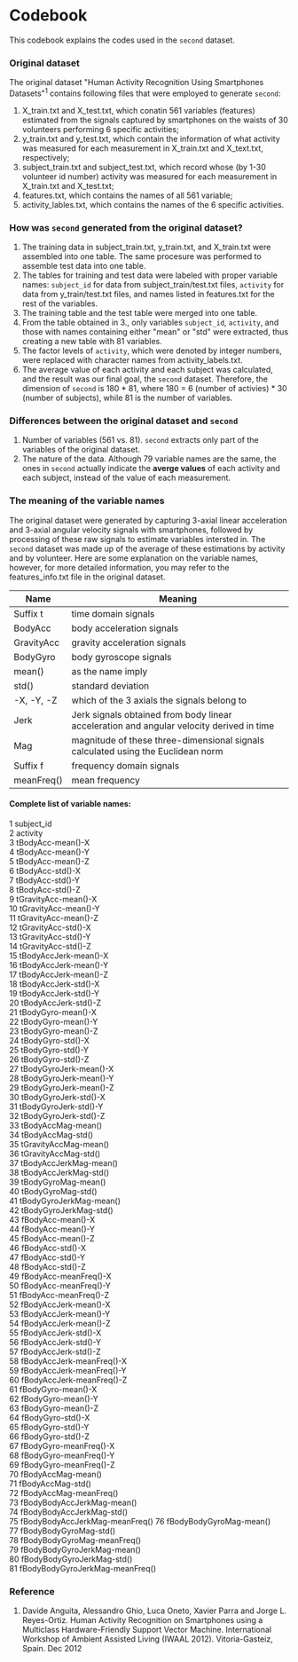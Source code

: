 Codebook
=========
This codebook explains the codes used in the `second` dataset.

### Original dataset

The original dataset "Human Activity Recognition Using Smartphones Datasets"<sup>1</sup> contains following files that were employed to generate `second`:
 1. X_train.txt and X_test.txt, which conatin 561 variables (features) estimated from the signals captured by smartphones on the waists of 30 volunteers performing 6 specific activities; 
 2. y_train.txt and y_test.txt, which contain the information of what activity was measured for each measurement in X_train.txt and X_text.txt, respectively;
 3. subject_train.txt and subject_test.txt, which record whose (by 1-30 volunteer id number) activity was measured for each measurement in X_train.txt and X_test.txt;
 4. features.txt, which contains the names of all 561 variable;
 5. activity_lables.txt, which contains the names of the 6 specific activities.
 
 
### How was `second` generated from the original dataset?

 1. The training data in subject_train.txt, y_train.txt, and X_train.txt were assembled into one table. The same procesure was performed to assemble test data into one table. 
 2. The tables for training and test data were labeled with proper variable names: `subject_id` for data from subject_train/test.txt files, `activity` for data from y_train/test.txt files, and names listed in features.txt for the rest of the variables.
 3. The training table and the test table were merged into one table.
 4. From the table obtained in 3., only variables `subject_id`, `activity`, and those with names containing either "mean" or "std" were extracted, thus creating a new table with 81 variables.
 5. The factor levels of `activity`, which were denoted by integer numbers, were replaced with character names from activity_labels.txt.
 6. The average value of each activity and each subject was calculated, and the result was our final goal, the `second` dataset. Therefore, the dimension of `second` is 180 * 81, where 180 = 6 (number of activies) * 30 (number of subjects), while 81 is the number of variables. 
 
 
### Differences between the original dataset and `second`

 1. Number of variables (561 vs. 81). `second` extracts only part of the variables of the original dataset.
 2. The nature of the data. Although 79 variable names are the same, the ones in `second` actually indicate the **averge values** of each activity and each subject, instead of the value of each measurement.
 

### The meaning of the variable names 

The original dataset were generated by capturing 3-axial linear acceleration and 3-axial angular velocity signals with smartphones, followed by processing of these raw signals to estimate variables intersted in. The `second` dataset was made up of the average of these estimations by activity and by volunteer. Here are some explanation on the variable names, however, for more detailed information, you may refer to the features_info.txt file in the original dataset.

 | Name          |Meaning
 |---------------|-----------
 | Suffix t      |time domain signals
 | BodyAcc       |body acceleration signals
 | GravityAcc    |gravity acceleration signals
 | BodyGyro      |body gyroscope signals    
 | mean()        |as the name imply
 | std()         |standard deviation
 | -X, -Y, -Z    |which of the 3 axials the signals belong to
 | Jerk          |Jerk signals obtained from body linear acceleration and angular velocity derived in time
 | Mag           |magnitude of these three-dimensional signals calculated using the Euclidean norm
 | Suffix f      |frequency domain signals
 | meanFreq()    |mean frequency     

 
#### Complete list of variable names:
 1 subject_id                     
 2 activity                       
 3 tBodyAcc-mean()-X              
 4 tBodyAcc-mean()-Y              
 5 tBodyAcc-mean()-Z              
 6 tBodyAcc-std()-X               
 7 tBodyAcc-std()-Y               
 8 tBodyAcc-std()-Z               
 9 tGravityAcc-mean()-X           
10 tGravityAcc-mean()-Y           
11 tGravityAcc-mean()-Z           
12 tGravityAcc-std()-X            
13 tGravityAcc-std()-Y            
14 tGravityAcc-std()-Z            
15 tBodyAccJerk-mean()-X          
16 tBodyAccJerk-mean()-Y          
17 tBodyAccJerk-mean()-Z          
18 tBodyAccJerk-std()-X           
19 tBodyAccJerk-std()-Y           
20 tBodyAccJerk-std()-Z           
21 tBodyGyro-mean()-X             
22 tBodyGyro-mean()-Y             
23 tBodyGyro-mean()-Z             
24 tBodyGyro-std()-X              
25 tBodyGyro-std()-Y              
26 tBodyGyro-std()-Z              
27 tBodyGyroJerk-mean()-X         
28 tBodyGyroJerk-mean()-Y         
29 tBodyGyroJerk-mean()-Z         
30 tBodyGyroJerk-std()-X          
31 tBodyGyroJerk-std()-Y          
32 tBodyGyroJerk-std()-Z          
33 tBodyAccMag-mean()             
34 tBodyAccMag-std()              
35 tGravityAccMag-mean()          
36 tGravityAccMag-std()           
37 tBodyAccJerkMag-mean()         
38 tBodyAccJerkMag-std()          
39 tBodyGyroMag-mean()            
40 tBodyGyroMag-std()             
41 tBodyGyroJerkMag-mean()        
42 tBodyGyroJerkMag-std()         
43 fBodyAcc-mean()-X              
44 fBodyAcc-mean()-Y              
45 fBodyAcc-mean()-Z              
46 fBodyAcc-std()-X               
47 fBodyAcc-std()-Y               
48 fBodyAcc-std()-Z               
49 fBodyAcc-meanFreq()-X          
50 fBodyAcc-meanFreq()-Y          
51 fBodyAcc-meanFreq()-Z          
52 fBodyAccJerk-mean()-X          
53 fBodyAccJerk-mean()-Y          
54 fBodyAccJerk-mean()-Z          
55 fBodyAccJerk-std()-X           
56 fBodyAccJerk-std()-Y           
57 fBodyAccJerk-std()-Z           
58 fBodyAccJerk-meanFreq()-X      
59 fBodyAccJerk-meanFreq()-Y      
60 fBodyAccJerk-meanFreq()-Z      
61 fBodyGyro-mean()-X             
62 fBodyGyro-mean()-Y             
63 fBodyGyro-mean()-Z             
64 fBodyGyro-std()-X              
65 fBodyGyro-std()-Y              
66 fBodyGyro-std()-Z              
67 fBodyGyro-meanFreq()-X         
68 fBodyGyro-meanFreq()-Y         
69 fBodyGyro-meanFreq()-Z         
70 fBodyAccMag-mean()             
71 fBodyAccMag-std()              
72 fBodyAccMag-meanFreq()         
73 fBodyBodyAccJerkMag-mean()     
74 fBodyBodyAccJerkMag-std()      
75 fBodyBodyAccJerkMag-meanFreq() 
76 fBodyBodyGyroMag-mean()        
77 fBodyBodyGyroMag-std()         
78 fBodyBodyGyroMag-meanFreq()    
79 fBodyBodyGyroJerkMag-mean()    
80 fBodyBodyGyroJerkMag-std()     
81 fBodyBodyGyroJerkMag-meanFreq()

### Reference

 1. Davide Anguita, Alessandro Ghio, Luca Oneto, Xavier Parra and Jorge L. Reyes-Ortiz. Human Activity Recognition on Smartphones using a Multiclass Hardware-Friendly Support Vector Machine. International Workshop of Ambient Assisted Living (IWAAL 2012). Vitoria-Gasteiz, Spain. Dec 2012